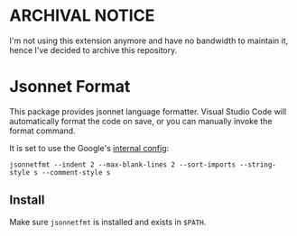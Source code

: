 # ARCHIVAL NOTICE

I'm not using this extension anymore and have no bandwidth to maintain it, hence I've decided to archive this repository.

# Jsonnet Format

This package provides jsonnet language formatter. Visual Studio Code will
automatically format the code on save, or you can manually invoke the format
command.

It is set to use the Google's [internal
config](https://github.com/google/jsonnet/issues/359):

```shell
jsonnetfmt --indent 2 --max-blank-lines 2 --sort-imports --string-style s --comment-style s
```

## Install

Make sure `jsonnetfmt` is installed and exists in `$PATH`.
